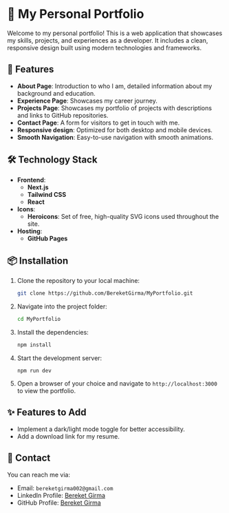 # 💼 My Personal Portfolio 

Welcome to my personal portfolio! This is a web application that showcases my skills, projects, and experiences as a developer. It includes a clean, responsive design built using modern technologies and frameworks.

## 🚀 Features

- **About Page**: Introduction to who I am, detailed information about my background and education.
- **Experience Page**: Showcases my career journey.
- **Projects Page**: Showcases my portfolio of projects with descriptions and links to GitHub repositories.
- **Contact Page**: A form for visitors to get in touch with me.
- **Responsive design**: Optimized for both desktop and mobile devices.
- **Smooth Navigation**: Easy-to-use navigation with smooth animations.

## 🛠️ Technology Stack

- **Frontend**:
  - **Next.js**
  - **Tailwind CSS**
  - **React**
- **Icons**:
  - **Heroicons**: Set of free, high-quality SVG icons used throughout the site.
- **Hosting**:
  - **GitHub Pages**

## 📦 Installation
1. Clone the repository to your local machine:
   ```bash
   git clone https://github.com/BereketGirma/MyPortfolio.git
   ```

2. Navigate into the project folder:
   ```bash
   cd MyPortfolio
   ```

3. Install the dependencies:
   ```bash
   npm install
   ```
4. Start the development server:
   ```
   npm run dev
   ```
5. Open a browser of your choice and navigate to ```http://localhost:3000``` to view the portfolio.


## ✨ Features to Add 
- Implement a dark/light mode toggle for better accessibility.
- Add a download link for my resume.

## 🤳 Contact
You can reach me via:
- Email: ```bereketgirma002@gmail.com```
- LinkedIn Profile: [Bereket Girma](https://www.linkedin.com/in/bereketgirma/)
- GitHub Profile: [Bereket Girma](https://github.com/BereketGirma) 
